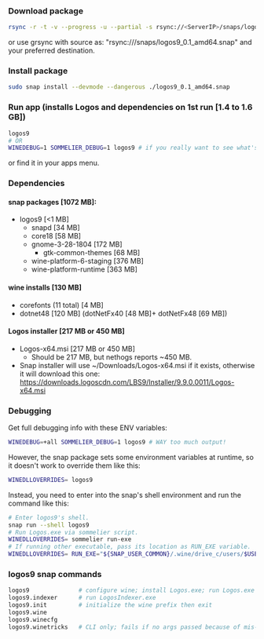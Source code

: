 ### Download package
```bash
rsync -r -t -v --progress -u --partial -s rsync://<ServerIP>/snaps/logos9_0.1_amd64.snap .
```
or use grsync with source as: "rsync://<ServerIP>/snaps/logos9_0.1_amd64.snap"
and your preferred destination.

### Install package
```bash
sudo snap install --devmode --dangerous ./logos9_0.1_amd64.snap
```

### Run app (installs Logos and dependencies on 1st run [1.4 to 1.6 GB])
```bash
logos9
# OR
WINEDEBUG=1 SOMMELIER_DEBUG=1 logos9 # if you really want to see what's going on
```
or find it in your apps menu.

### Dependencies
#### snap packages [1072 MB]:
- logos9 [<1 MB]
  - snapd [34 MB]
  - core18 [58 MB]
  - gnome-3-28-1804 [172 MB]
    - gtk-common-themes [68 MB]
  - wine-platform-6-staging [376 MB]
  - wine-platform-runtime [363 MB]
#### wine installs [130 MB]
- corefonts (11 total) [4 MB]
- dotnet48 [120 MB] (dotNetFx40 [48 MB]+ dotNetFx48 [69 MB])
#### Logos installer [217 MB or 450 MB]
- Logos-x64.msi [217 MB or 450 MB]
  - Should be 217 MB, but nethogs reports ~450 MB.
- Snap installer will use ~/Downloads/Logos-x64.msi if it exists, otherwise it
  will download this one: https://downloads.logoscdn.com/LBS9/Installer/9.9.0.0011/Logos-x64.msi

### Debugging
Get full debugging info with these ENV variables:
```bash
WINEDEBUG=+all SOMMELIER_DEBUG=1 logos9 # WAY too much output!
```
However, the snap package sets some environment variables at runtime, so it
doesn't work to override them like this:
```bash
WINEDLLOVERRIDES= logos9
```
Instead, you need to enter into the snap's shell environment and run the command
like this:
```bash
# Enter logos9's shell.
snap run --shell logos9
# Run Logos.exe via sommelier script.
WINEDLLOVERRIDES= sommelier run-exe
# If running other executable, pass its location as RUN_EXE variable.
WINEDLLOVERRIDES= RUN_EXE="${SNAP_USER_COMMON}/.wine/drive_c/users/$USER/AppData/Local/Logos/System/LogosIndexer.exe" sommelier run-exe
```

### logos9 snap commands
```bash
logos9              # configure wine; install Logos.exe; run Logos.exe
logos9.indexer      # run LogosIndexer.exe
logos9.init         # initialize the wine prefix then exit
logos9.wine
logos9.winecfg
logos9.winetricks   # CLI only; fails if no args passed because of mis-linked yad executable
```
